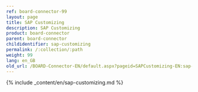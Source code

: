 ```yaml
---
ref: board-connector-99
layout: page
title: SAP Customizing
description: SAP Customizing
product: board-connector
parent: board-connector
childidentifier: sap-customizing
permalink: /:collection/:path
weight: 99
lang: en_GB
old_url: /BOARD-Connector-EN/default.aspx?pageid=SAPCustomizing-EN:sap-customizing-en
---
```



{% include _content/en/sap-customizing.md  %}


